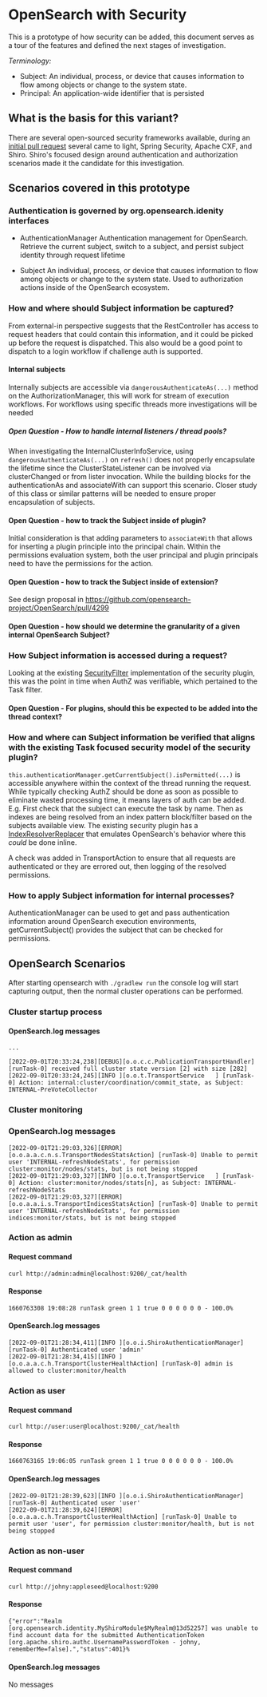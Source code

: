 # OpenSearch with Security

This is a prototype of how security can be added, this document serves as a tour of the features and defined the next stages of investigation.

_Terminology:_
* Subject: An individual, process, or device that causes information to flow among objects or change to the system state.
* Principal: An application-wide identifier that is persisted

## What is the basis for this variant?

There are several open-sourced security frameworks available, during an [initial pull request](https://github.com/opensearch-project/OpenSearch/pull/4028#issuecomment-1198385167) several came to light, Spring Security, Apache CXF, and Shiro. Shiro's focused design around authentication and authorization scenarios made it the candidate for this investigation.

## Scenarios covered in this prototype

### Authentication is governed by org.opensearch.idenity interfaces

* AuthenticationManager
  Authentication management for OpenSearch. Retrieve the current subject, switch to a subject, and persist subject identity through request lifetime

* Subject
  An individual, process, or device that causes information to flow among objects or change to the system state.  Used to authorization actions inside of the OpenSearch ecosystem.


### How and where should Subject information be captured?
From external-in perspective suggests that the RestController has access to request headers that could contain this information, and it could be picked up before the request is dispatched.  This also would be a good point to dispatch to a login workflow if challenge auth is supported.

#### Internal subjects

Internally subjects are accessible via `dangerousAuthenticateAs(...)` method on the AuthorizationManager, this will work for stream of execution workflows.  For workflows using specific threads more investigations will be needed

##### Open Question - How to handle internal listeners / thread pools?
When investigating the InternalClusterInfoService, using `dangerousAuthenticateAs(...)` on `refresh()` does not properly encapsulate the lifetime since the ClusterStateListener can be involved via clusterChanged or from lister invocation.  While the building blocks for the authenticationAs and associateWith can support this scenario. Closer study of this class or similar patterns will be needed to ensure proper encapsulation of subjects. 

#### Open Question - how to track the Subject inside of plugin?
Initial consideration is that adding parameters to `associateWith` that allows for inserting a plugin principle into the principal chain.  Within the permissions evaluation system, both the user principal and plugin principals need to have the permissions for the action.  

#### Open Question - how to track the Subject inside of extension?
See design proposal in https://github.com/opensearch-project/OpenSearch/pull/4299

#### Open Question - how should we determine the granularity of a given internal OpenSearch Subject?

### How Subject information is accessed during a request?
Looking at the existing [SecurityFilter](https://github.com/opensearch-project/security/blob/main/src/main/java/org/opensearch/security/filter/SecurityFilter.java) implementation of the security plugin, this was the point in time when AuthZ was verifiable, which pertained to the Task filter.

#### Open Question - For plugins, should this be expected to be added into the thread context?

### How and where can Subject information be verified that aligns with the existing Task focused security model of the security plugin?
`this.authenticationManager.getCurrentSubject().isPermitted(...)` is accessible anywhere within the context of the thread running the request.  While typically checking AuthZ should be done as soon as possible to eliminate wasted processing time, it means layers of auth can be added.  E.g. First check that the subject can execute the task by name.  Then as indexes are being resolved from an index pattern block/filter based on the subjects available view.  The existing security plugin has a [IndexResolverReplacer](https://github.com/opensearch-project/security/blob/main/src/main/java/org/opensearch/security/resolver/IndexResolverReplacer.java) that emulates OpenSearch's behavior where this _could_ be done inline.

A check was added in TransportAction to ensure that all requests are authenticated or they are errored out, then logging of the resolved permissions.

### How to apply Subject information for internal processes?
AuthenticationManager can be used to get and pass authentication information around OpenSearch execution environments, getCurrentSubject() provides the subject that can be checked for permissions.

## OpenSearch Scenarios

After starting opensearch with `./gradlew run` the console log will start capturing output, then the normal cluster operations can be performed.

### Cluster startup process
#### OpenSearch.log messages
```text
...

[2022-09-01T20:33:24,238][DEBUG][o.o.c.c.PublicationTransportHandler] [runTask-0] received full cluster state version [2] with size [282]
[2022-09-01T20:33:24,245][INFO ][o.o.t.TransportService   ] [runTask-0] Action: internal:cluster/coordination/commit_state, as Subject: INTERNAL-PreVoteCollector
```

### Cluster monitoring
### OpenSearch.log messages
```text
[2022-09-01T21:29:03,326][ERROR][o.o.a.a.c.n.s.TransportNodesStatsAction] [runTask-0] Unable to permit user 'INTERNAL-refreshNodeStats', for permission cluster:monitor/nodes/stats, but is not being stopped
[2022-09-01T21:29:03,327][INFO ][o.o.t.TransportService   ] [runTask-0] Action: cluster:monitor/nodes/stats[n], as Subject: INTERNAL-refreshNodeStats
[2022-09-01T21:29:03,327][ERROR][o.o.a.a.i.s.TransportIndicesStatsAction] [runTask-0] Unable to permit user 'INTERNAL-refreshNodeStats', for permission indices:monitor/stats, but is not being stopped
```

### Action as admin

#### Request command
`curl http://admin:admin@localhost:9200/_cat/health`

#### Response
```text
1660763308 19:08:28 runTask green 1 1 true 0 0 0 0 0 0 - 100.0%
```

#### OpenSearch.log messages
```text
[2022-09-01T21:28:34,411][INFO ][o.o.i.ShiroAuthenticationManager] [runTask-0] Authenticated user 'admin'
[2022-09-01T21:28:34,415][INFO ][o.o.a.a.c.h.TransportClusterHealthAction] [runTask-0] admin is allowed to cluster:monitor/health
```

### Action as user

#### Request command
`curl http://user:user@localhost:9200/_cat/health`

#### Response
```text
1660763165 19:06:05 runTask green 1 1 true 0 0 0 0 0 0 - 100.0%
```

#### OpenSearch.log messages
```text
[2022-09-01T21:28:39,623][INFO ][o.o.i.ShiroAuthenticationManager] [runTask-0] Authenticated user 'user'
[2022-09-01T21:28:39,624][ERROR][o.o.a.a.c.h.TransportClusterHealthAction] [runTask-0] Unable to permit user 'user', for permission cluster:monitor/health, but is not being stopped
```

### Action as non-user

#### Request command
`curl http://johny:appleseed@localhost:9200`

#### Response
```text
{"error":"Realm [org.opensearch.identity.MyShiroModule$MyRealm@13d52257] was unable to find account data for the submitted AuthenticationToken [org.apache.shiro.authc.UsernamePasswordToken - johny, rememberMe=false].","status":401}%
```

#### OpenSearch.log messages
No messages
